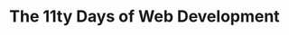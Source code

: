 ---
title: The 11ty Days of Web Development
shortDescription: A holiday themed introductory development session about static site generator 11ty (or Eleventy).
description: Get into the holiday coding spirit with The 11ty Days of Web Development! In this festive session, unwrap the magic of 11ty, the JavaScript-based static site generator that makes building fast and flexible websites a joy. Whether you're a developer on Santa's "nice" list or just getting started, we'll guide you through setting up 11ty, exploring its powerful features, and creating your own web gift for the world. Join us for a holly-jolly introduction to modern web development tools—no Grinches allowed!
featured_image: ./11ty-days-of-web-dev.jpg
featured_image_alt: A silver laptop with the Eleventy logo on the screen sitting on a desk covered in holiday gifts, a holiday calendar and surrounded with floating technology text and holiday-theme decor.
tags:
- eleventy
- static-site-generator
- 11ty
- javascript
- web development
- website
deliveredAt:
- title: "Full Stack Manitoba (Dec 2024)"
  date: December 18, 2024
  links:
    - description: Slides (PDF)
      url: https://cocobokostudios-my.sharepoint.com/:b:/p/david/ET7vD35_GCFIjYnF5ftZRlYBJJZLbRJyxjfQvn3pHdIyjg?e=i9FJIi
    - description: Slides & Demo (GitHub)
      url: https://github.com/davidwesst/talk-11ty-days-of-webdev
---
